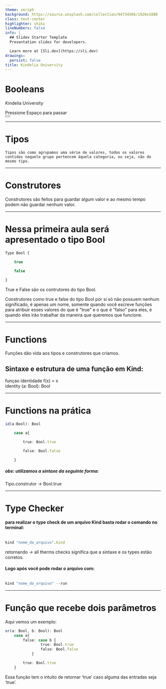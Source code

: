 ```yaml
---
theme: seriph
background: https://source.unsplash.com/collection/94734566/1920x1080
class: text-center
highlighter: shiki
lineNumbers: false
info: |
  ## Slidev Starter Template
  Presentation slides for developers.

  Learn more at [Sli.dev](https://sli.dev)
drawings:
  persist: false
title: Kindelia University
---
```


# Booleans

Kindelia University

<div class="pt-12">
  <span @click="$slidev.nav.next" class="px-2 py-1 rounded cursor-pointer" hover="bg-white bg-opacity-10">
    Pressione Espaço para passar
     <carbon:arrow-right class="inline"/>
  </span>
</div>

<div class="abs-br m-6 flex gap-2">
  <button @click="$slidev.nav.openInEditor()" title="Open in Editor" class="text-xl icon-btn opacity-50 !border-none !hover:text-white">
    <carbon:edit />
  </button>
  <a href="https://github.com/Kindelia/slides" target="_blank" alt="GitHub"
    class="text-xl icon-btn opacity-50 !border-none !hover:text-white">
    <carbon-logo-github />
  </a>
</div>

---

# Tipos

    Tipos são como agrupamos uma série de valores, todos os valores contidos naquele grupo pertencem àquela categoria, ou seja, são do mesmo tipo.

---

# Construtores

   Construtores são feitos para guardar algum valor e ao mesmo tempo podem não guardar nenhum valor.

---

# Nessa primeira aula será apresentado o tipo Bool

```ts {all|1|1-3|}
Type Bool {

    true

    false

}
```

True e False são os contrutores do tipo Bool.

Construtores como true e false do tipo Bool por si só não possuem nenhum significado, é apenas um nome, somente quando você escreve funções para atribuir esses valores do que é "true" e o que é "falso" para eles, é quando eles irão trabalhar da maneira que queremos que funcione.

---

# Functions

Funções dão vida aos tipos e construtores que criamos.

## Sintaxe e estrutura de uma função em Kind:

 funçao identidade
 f(x) = x  
 identity (a: Bool): Bool


---

# Functions na prática

```ts {all|1|1-3|}
id(a:Bool): Bool

    case a{

        true: Bool.true

        false: Bool.false

    }

```

##### obs: utilizamos a sintaxe da seguinte forma:
 Tipo.construtor -> Bool.true 

---

# Type Checker

#### para realizar o type check de um arquivo Kind basta rodar o comando no terminal: 

```ts {}

kind "nome_do_arquivo".kind

```

 retornando -> all therms checks
 significa que a sintaxe e os types estão corretos.

#### Logo após você pode rodar o arquivo com: 

```ts {}

kind "nome_do_arquivo" --run

```

---

# Função que recebe dois parâmetros

 Aqui vemos um exemplo: 

```ts {all|2-9|3-8|3-6|4-5|8|all}
or(a: Bool, b: Bool): Bool
    case a{ 
        false: case b {
                true: Bool.true
                false: Bool.false
            }

        true: Bool.true
    }

```

 Essa função tem o intuito de retornar ‘true’ caso alguma das entradas seja ‘true’.
